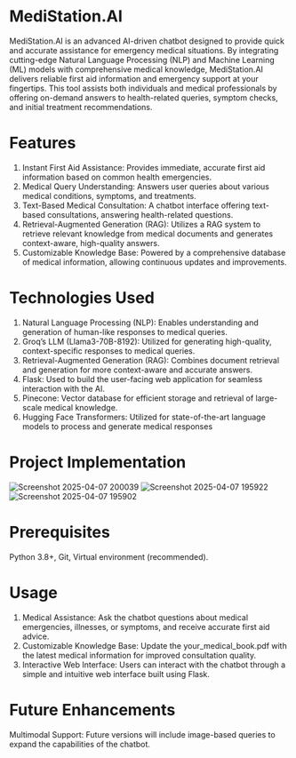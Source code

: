 # MediStation.AI
MediStation.AI is an advanced AI-driven chatbot designed to provide quick and accurate assistance for emergency medical situations. By integrating cutting-edge Natural Language Processing (NLP) and Machine Learning (ML) models with comprehensive medical knowledge, MediStation.AI delivers reliable first aid information and emergency support at your fingertips. This tool assists both individuals and medical professionals by offering on-demand answers to health-related queries, symptom checks, and initial treatment recommendations.

# Features
1. Instant First Aid Assistance: Provides immediate, accurate first aid information based on common health emergencies.
2. Medical Query Understanding: Answers user queries about various medical conditions, symptoms, and treatments.
3. Text-Based Medical Consultation: A chatbot interface offering text-based consultations, answering health-related questions.
4. Retrieval-Augmented Generation (RAG): Utilizes a RAG system to retrieve relevant knowledge from medical documents and generates context-aware, high-quality answers.
5. Customizable Knowledge Base: Powered by a comprehensive database of medical information, allowing continuous updates and improvements.

# Technologies Used
1. Natural Language Processing (NLP): Enables understanding and generation of human-like responses to medical queries.
2. Groq’s LLM (Llama3-70B-8192): Utilized for generating high-quality, context-specific responses to medical queries.
3. Retrieval-Augmented Generation (RAG): Combines document retrieval and generation for more context-aware and accurate answers.
4. Flask: Used to build the user-facing web application for seamless interaction with the AI.
5. Pinecone: Vector database for efficient storage and retrieval of large-scale medical knowledge.
6. Hugging Face Transformers: Utilized for state-of-the-art language models to process and generate medical responses

# Project Implementation
![Screenshot 2025-04-07 200039](https://github.com/user-attachments/assets/933ea083-1c71-46e7-9964-c7a4b26b72f4)
![Screenshot 2025-04-07 195922](https://github.com/user-attachments/assets/f3eb2f04-8b6a-4f3d-8ac0-a6a12ca44f9f)
![Screenshot 2025-04-07 195902](https://github.com/user-attachments/assets/7fc91f0c-19bc-4486-b561-299cf1b38a60)


# Prerequisites
Python 3.8+,
 Git,
 Virtual environment (recommended).

# Usage
1. Medical Assistance: Ask the chatbot questions about medical emergencies, illnesses, or symptoms, and receive accurate first aid advice.
2. Customizable Knowledge Base: Update the your_medical_book.pdf with the latest medical information for improved consultation quality.
3. Interactive Web Interface: Users can interact with the chatbot through a simple and intuitive web interface built using Flask.

# Future Enhancements
Multimodal Support: Future versions will include image-based queries to expand the capabilities of the chatbot.

